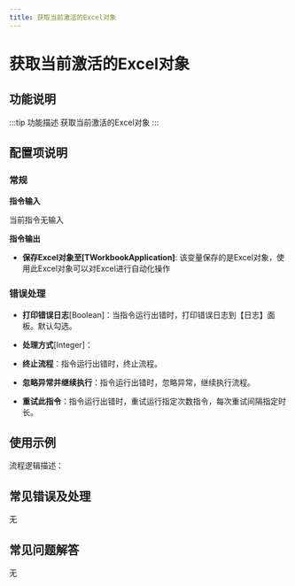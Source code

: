 ```yaml
---
title: 获取当前激活的Excel对象
---
```


# 获取当前激活的Excel对象

## 功能说明

:::tip 功能描述
获取当前激活的Excel对象
:::

## 配置项说明

### 常规

**指令输入**

当前指令无输入


**指令输出**

- **保存Excel对象至[TWorkbookApplication]**: 该变量保存的是Excel对象，使用此Excel对象可以对Excel进行自动化操作

### 错误处理

- **打印错误日志**[Boolean]：当指令运行出错时，打印错误日志到【日志】面板。默认勾选。

- **处理方式**[Integer]：

 - **终止流程**：指令运行出错时，终止流程。

 - **忽略异常并继续执行**：指令运行出错时，忽略异常，继续执行流程。

 - **重试此指令**：指令运行出错时，重试运行指定次数指令，每次重试间隔指定时长。

## 使用示例

流程逻辑描述：

## 常见错误及处理

无

## 常见问题解答

无

